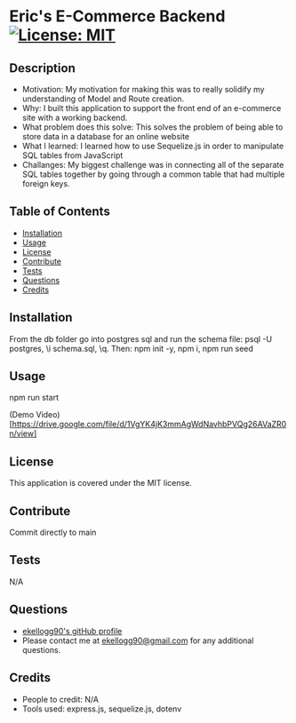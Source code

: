 # Eric's E-Commerce Backend                                                                                                                      [![License: MIT](https://img.shields.io/badge/License-MIT-yellow.svg)](https://opensource.org/licenses/MIT)
    
## Description
- Motivation: My motivation for making this was to really solidify my understanding of Model and Route creation.
- Why: I built this application to support the front end of an e-commerce site with a working backend.
- What problem does this solve: This solves the problem of being able to store data in a database for an online website
- What I learned: I learned how to use Sequelize.js in order to manipulate SQL tables from JavaScript
- Challanges: My biggest challenge was in connecting all of the separate SQL tables together by going through a common table that had multiple foreign keys.

## Table of Contents
- [Installation](#Installation)
- [Usage](#Usage) 
- [License](#License) 
- [Contribute](#Contribute) 
- [Tests](#Tests) 
- [Questions](#Questions) 
- [Credits](#Credits) 

## Installation
From the db folder go into postgres sql and run the schema file:  psql -U postgres, \i schema.sql, \q.  Then: npm init -y, npm i, npm run seed

## Usage
npm run start

(Demo Video)[https://drive.google.com/file/d/1VgYK4jK3mmAgWdNavhbPVQg26AVaZR0n/view]

## License
This application is covered under the MIT license.

## Contribute
Commit directly to main

## Tests
N/A

## Questions
- [ekellogg90's gitHub profile](https://github.com/ekellogg90)
- Please contact me at <a href="mailto:ekellogg90@gmail.com">ekellogg90@gmail.com</a> for any additional questions.

## Credits
- People to credit: N/A
- Tools used: express.js, sequelize.js, dotenv
